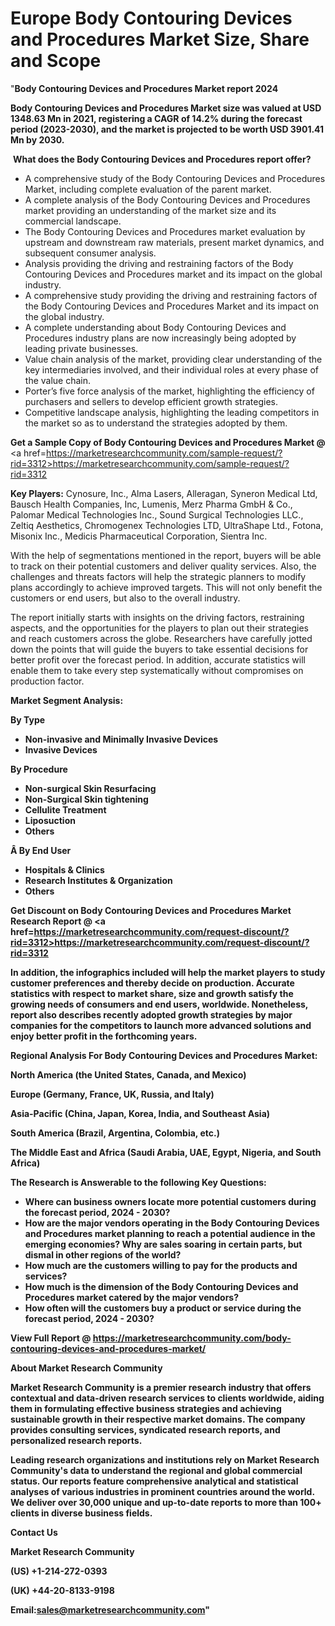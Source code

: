 # Europe Body Contouring Devices and Procedures Market Size, Share and Scope
"<strong>Body Contouring Devices and Procedures Market report 2024</strong>

<strong>Body Contouring Devices and Procedures Market size was valued at USD 1348.63 Mn in 2021, registering a CAGR of 14.2% during the forecast period (2023-2030), and the market is projected to be worth USD 3901.41 Mn by 2030.</strong>

 <strong><b>What does the Body Contouring Devices and Procedures report offer?</b></strong>
<ul>
  <li>A comprehensive study of the Body Contouring Devices and Procedures Market, including complete evaluation of the parent market.</li>
  <li>A complete analysis of the Body Contouring Devices and Procedures market providing an understanding of the market size and its commercial landscape.</li>
  <li>The Body Contouring Devices and Procedures market evaluation by upstream and downstream raw materials, present market dynamics, and subsequent consumer analysis.</li>
  <li>Analysis providing the driving and restraining factors of the Body Contouring Devices and Procedures market and its impact on the global industry.</li>
  <li>A comprehensive study providing the driving and restraining factors of the Body Contouring Devices and Procedures Market and its impact on the global industry.</li>
  <li>A complete understanding about Body Contouring Devices and Procedures industry plans are now increasingly being adopted by leading private businesses.</li>
  <li>Value chain analysis of the market, providing clear understanding of the key intermediaries involved, and their individual roles at every phase of the value chain.</li>
  <li>Porter’s five force analysis of the market, highlighting the efficiency of purchasers and sellers to develop efficient growth strategies.</li>
  <li>Competitive landscape analysis, highlighting the leading competitors in the market so as to understand the strategies adopted by them.</li>
</ul>

<strong>Get a Sample Copy of Body Contouring Devices and Procedures Market @ </strong><a href=https://marketresearchcommunity.com/sample-request/?rid=3312><u>https://marketresearchcommunity.com/sample-request/?rid=3312</u></a>

<strong>Key Players:</strong> 
Cynosure, Inc., Alma Lasers, Alleragan, Syneron Medical Ltd, Bausch Health Companies, Inc, Lumenis, Merz Pharma GmbH &amp; Co., Palomar Medical Technologies Inc., Sound Surgical Technologies LLC., Zeltiq Aesthetics, Chromogenex Technologies LTD, UltraShape Ltd., Fotona, Misonix Inc., Medicis Pharmaceutical Corporation, Sientra Inc.

With the help of segmentations mentioned in the report, buyers will be able to track on their potential customers and deliver quality services. Also, the challenges and threats factors will help the strategic planners to modify plans accordingly to achieve improved targets. This will not only benefit the customers or end users, but also to the overall industry.

The report initially starts with insights on the driving factors, restraining aspects, and the opportunities for the players to plan out their strategies and reach customers across the globe. Researchers have carefully jotted down the points that will guide the buyers to take essential decisions for better profit over the forecast period. In addition, accurate statistics will enable them to take every step systematically without compromises on production factor.

<strong>Market Segment Analysis:</strong>


<strong><strong>By Type</strong></h4>
<ul>
 	<li><strong>Non-invasive and Minimally Invasive Devices</strong></li>
 	<li><strong>Invasive Devices </strong></li>
</ul>
<strong><strong>By Procedure</strong></h4>
<ul>
 	<li>Non-surgical Skin Resurfacing</li>
 	<li>Non-Surgical Skin tightening</li>
 	<li>Cellulite Treatment</li>
 	<li>Liposuction</li>
 	<li>Others</li>
</ul>
<strong><strong>Â By End User</strong></h4>
<ul>
 	<li>Hospitals &amp; Clinics</li>
 	<li>Research Institutes &amp; Organization</li>
 	<li>Others</li>
</ul>

<strong>Get Discount on Body Contouring Devices and Procedures Market Research Report @ </b></strong><a href=https://marketresearchcommunity.com/request-discount/?rid=3312><u>https://marketresearchcommunity.com/request-discount/?rid=3312</u></a>

In addition, the infographics included will help the market players to study customer preferences and thereby decide on production. Accurate statistics with respect to market share, size and growth satisfy the growing needs of consumers and end users, worldwide. Nonetheless, report also describes recently adopted growth strategies by major companies for the competitors to launch more advanced solutions and enjoy better profit in the forthcoming years.

<strong>Regional Analysis For Body Contouring Devices and Procedures Market:</strong>

<strong>North America</strong> (the United States, Canada, and Mexico)

<strong>Europe</strong> (Germany, France, UK, Russia, and Italy)

<strong>Asia-Pacific</strong> (China, Japan, Korea, India, and Southeast Asia)

<strong>South America</strong> (Brazil, Argentina, Colombia, etc.)

<strong>The Middle East and Africa</strong> (Saudi Arabia, UAE, Egypt, Nigeria, and South Africa)

<strong>The Research is Answerable to the following Key Questions:</strong>
<ul>
 	<li>Where can business owners locate more potential customers during the forecast period, 2024 - 2030?</li>
 	<li>How are the major vendors operating in the Body Contouring Devices and Procedures market planning to reach a potential audience in the emerging economies? Why are sales soaring in certain parts, but dismal in other regions of the world?</li>
 	<li>How much are the customers willing to pay for the products and services?</li>
 	<li>How much is the dimension of the Body Contouring Devices and Procedures market catered by the major vendors?</li>
 	<li>How often will the customers buy a product or service during the forecast period, 2024 - 2030?</li>
</ul>

<strong>View Full Report @</strong> <a href=https://marketresearchcommunity.com/body-contouring-devices-and-procedures-market/>https://marketresearchcommunity.com/body-contouring-devices-and-procedures-market/</a>

<strong>About Market Research Community</strong>

Market Research Community is a premier research industry that offers contextual and data-driven research services to clients worldwide, aiding them in formulating effective business strategies and achieving sustainable growth in their respective market domains. The company provides consulting services, syndicated research reports, and personalized research reports.

Leading research organizations and institutions rely on Market Research Community's data to understand the regional and global commercial status. Our reports feature comprehensive analytical and statistical analyses of various industries in prominent countries around the world. We deliver over 30,000 unique and up-to-date reports to more than 100+ clients in diverse business fields.

<strong>Contact Us</strong>

<strong>Market Research Community</strong>

(US) +1-214-272-0393

(UK) +44-20-8133-9198

<strong>Email:</strong>sales@marketresearchcommunity.com"
